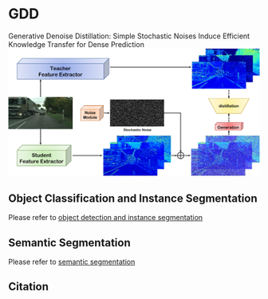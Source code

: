 # GDD
Generative Denoise Distillation: Simple Stochastic Noises Induce Efficient Knowledge Transfer for Dense Prediction
![method](method.jpg)


## Object Classification and Instance Segmentation
Please refer to [object detection and instance segmentation]()
## Semantic Segmentation 
Please refer to [semantic segmentation]()

## Citation

